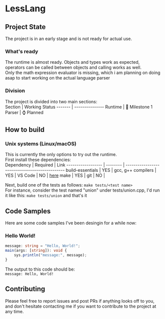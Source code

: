 # LessLang
## Project State
The project is in an early stage and is not ready for actual use.
### What's ready
The runtime is almost ready. Objects and types work as expected, operators can be called between objects and calling works as well.<br/>
Only the math expression evaluator is missing, which i am planning on doing asap to start working on the actual language parser
### Division
The project is divided into two main sections: <br/>
Section | Working Status
------- | ---------------
Runtime | 📍 Milestone 1
Parser  | ⌚ Planned

## How to build
### Unix systems (Linux/macOS)
This is currently the only options to try out the runtime.<br/>
First install these dependencies:<br/>
Dependency         | Required | Link
------------------ | -------- | -----------------------------------------------
build-essentials   | YES      |
gcc, g++ compilers | YES      |
VS Code            | NO       | [here](https://code.visualstudio.com/download)
make               | YES      |
git                | NO       |

Next, build one of the tests as follows:
`make tests/<test name>` <br/>
For instance, consider the test named "union" under tests/union.cpp, I'd run it like this:
`make tests/union`
and that's it <br/>
## Code Samples
Here are some code samples I've been desingin for a while now:
### Hello World!
```typescript
message: string = "Hello, World!";
main(args: [string]): void {
    sys.println("message:", message);
}
```
The output to this code should be: <br/>
`message: Hello, World!`
## Contributing
Please feel free to report issues and post PRs if anything looks off to you, and don't hesitate contacting me if you want to contribute to the project at any time.